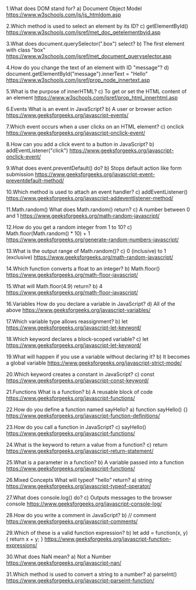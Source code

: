 1.What does DOM stand for? 
a) Document Object Model https://www.w3schools.com/js/js_htmldom.asp

2.Which method is used to select an element by its ID? 
c) getElementById() https://www.w3schools.com/jsref/met_doc_getelementbyid.asp

3.What does document.querySelector(".box") select? 
b) The first element with class "box" https://www.w3schools.com/jsref/met_document_queryselector.asp

4.How do you change the text of an element with ID "message"? 
d) document.getElementById("message").innerText = "Hello" https://www.w3schools.com/jsref/prop_node_innertext.asp

5.What is the purpose of innerHTML? 
c) To get or set the HTML content of an element https://www.w3schools.com/jsref/prop_html_innerhtml.asp

6.Events What is an event in JavaScript? 
b) A user or browser action https://www.geeksforgeeks.org/javascript-events/

7.Which event occurs when a user clicks on an HTML element? 
c) onclick https://www.geeksforgeeks.org/javascript-onclick-event/

8.How can you add a click event to a button in JavaScript? 
b) addEventListener("click") https://www.geeksforgeeks.org/javascript-onclick-event/

9.What does event.preventDefault() do? 
b) Stops default action like form submission https://www.geeksforgeeks.org/javascript-event-preventdefault-method/

10.Which method is used to attach an event handler? 
c) addEventListener() https://www.geeksforgeeks.org/javascript-addeventlistener-method/

11.Math.random() What does Math.random() return? 
c) A number between 0 and 1 https://www.geeksforgeeks.org/math-random-javascript/

12.How do you get a random integer from 1 to 10? 
c) Math.floor(Math.random() * 10) + 1 https://www.geeksforgeeks.org/generate-random-numbers-javascript/

13.What is the output range of Math.random()? 
c) 0 (inclusive) to 1 (exclusive) https://www.geeksforgeeks.org/math-random-javascript/

14.Which function converts a float to an integer? 
b) Math.floor() https://www.geeksforgeeks.org/math-floor-javascript/

15.What will Math.floor(4.9) return? 
b) 4 https://www.geeksforgeeks.org/math-floor-javascript/

16.Variables How do you declare a variable in JavaScript? 
d) All of the above https://www.geeksforgeeks.org/javascript-variables/

17.Which variable type allows reassignment? 
b) let https://www.geeksforgeeks.org/javascript-let-keyword/

18.Which keyword declares a block-scoped variable? 
c) let https://www.geeksforgeeks.org/javascript-let-keyword/

19.What will happen if you use a variable without declaring it? 
b) It becomes a global variable https://www.geeksforgeeks.org/javascript-strict-mode/

20.Which keyword creates a constant in JavaScript? 
c) const https://www.geeksforgeeks.org/javascript-const-keyword/

21.Functions What is a function? 
b) A reusable block of code https://www.geeksforgeeks.org/javascript-functions/

22.How do you define a function named sayHello? 
a) function sayHello() {} https://www.geeksforgeeks.org/javascript-function-definitions/

23.How do you call a function in JavaScript? 
c) sayHello() https://www.geeksforgeeks.org/javascript-functions/

24.What is the keyword to return a value from a function? 
c) return https://www.geeksforgeeks.org/javascript-return-statement/

25.What is a parameter in a function? 
b) A variable passed into a function https://www.geeksforgeeks.org/javascript-functions/

26.Mixed Concepts What will typeof "hello" return? 
a) string https://www.geeksforgeeks.org/javascript-typeof-operator/

27.What does console.log() do? 
c) Outputs messages to the browser console https://www.geeksforgeeks.org/javascript-console-log/

28.How do you write a comment in JavaScript? 
b) // comment https://www.geeksforgeeks.org/javascript-comments/

29.Which of these is a valid function expression? 
b) let add = function(x, y) { return x + y; } https://www.geeksforgeeks.org/javascript-function-expressions/

30.What does NaN mean? 
a) Not a Number https://www.geeksforgeeks.org/javascript-nan/

31.Which method is used to convert a string to a number? 
a) parseInt() https://www.geeksforgeeks.org/javascript-parseint-function/



